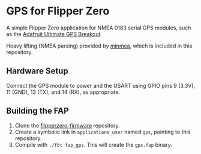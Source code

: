 # GPS for Flipper Zero

A simple Flipper Zero application for NMEA 0183 serial GPS modules, such as the [Adafruit Ultimate GPS Breakout].

Heavy lifting (NMEA parsing) provided by [minmea], which is included in this repository.

## Hardware Setup

Connect the GPS module to power and the USART using GPIO pins 9 (3.3V), 11 (GND), 13 (TX), and 14 (RX), as appropriate.

## Building the FAP

1. Clone the [flipperzero-firmware] repository.
2. Create a symbolic link in `applications_user` named `gps`, pointing to this repository.
3. Compile with `./fbt fap_gps`. This will create the `gps.fap` binary.

[Adafruit Ultimate GPS Breakout]: https://www.adafruit.com/product/746
[minmea]: https://github.com/kosma/minmea
[flipperzero-firmware]: https://github.com/flipperdevices/flipperzero-firmware

